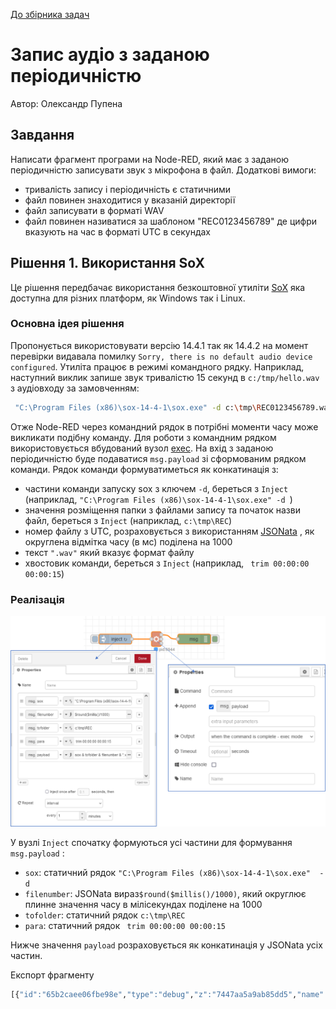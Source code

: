 [До збірника задач](README.md)

# Запис аудіо з заданою періодичністю

Автор: Олександр Пупена

## Завдання

Написати фрагмент програми на Node-RED, який має з заданою періодичністю записувати звук з мікрофона в файл. Додаткові вимоги:

- тривалість запису і періодичність є статичними
- файл повинен знаходитися у вказаній директорії
- файл записувати в форматі WAV
- файл повинен називатися за шаблоном "REC0123456789" де цифри вказують на час в форматі UTC в секундах  

## Рішення 1. Використання SoX

Це рішення передбачає використання безкоштовної утиліти [SoX](https://github.com/pupenasan/ProgIngContrSystems/blob/master/Довідники/sounds/SoX.md) яка доступна для різних платформ, як Windows так і Linux. 

### Основна ідея рішення

Пропонується використовувати версію 14.4.1 так як 14.4.2 на момент перевірки видавала помилку `Sorry, there is no default audio device configured`.  Утиліта працює в режимі командного рядку. Наприклад, наступний виклик запише звук тривалістю 15 секунд в `c:/tmp/hello.wav` з аудіовходу за замовченням: 

```bash
 "C:\Program Files (x86)\sox-14-4-1\sox.exe" -d c:\tmp\REC0123456789.wav trim 00:00:00 00:00:15
```

Отже Node-RED через командний рядок в потрібні моменти часу може викликати подібну команду. Для роботи з командним рядком використовується вбудований вузол [exec](https://pupenasan.github.io/NodeREDGuidUKR/base/1_4_1.html#exec-запуск-команди). На вхід з заданою періодичністю буде подаватися `msg.payload` зі сформованим рядком команди. Рядок команди формуватиметься як конкатинація з:

- частини команди запуску sox з ключем `-d`, береться з `Inject` (наприклад, `"C:\Program Files (x86)\sox-14-4-1\sox.exe" -d `)
- значення розміщення папки з файлами запису та початок назви файл, береться з `Inject`  (наприклад,  `c:\tmp\REC`)
- номер файлу з UTC, розраховується з використанням  [JSONata](https://pupenasan.github.io/NodeREDGuidUKR/jsonata/) , як округлена відмітка часу (в мс) поділена на 1000
- текст `".wav"` який  вказує формат файлу
- хвостовик команди, береться з `Inject` (наприклад, ` trim 00:00:00 00:00:15`)   

### Реалізація

![image-20230209115647539](audiorecordmedia/image-20230209115647539.png)

У вузлі `Inject` спочатку формуються усі частини для формування `msg.payload` :

- `sox`: статичний рядок `"C:\Program Files (x86)\sox-14-4-1\sox.exe"  -d `
- `filenumber`: JSONata вираз`$round($millis()/1000)`, який округлює плинне значення часу в мілісекундах поділене на 1000 
- `tofolder`: статичний рядок `c:\tmp\REC`
- `para`: статичний рядок  ` trim 00:00:00 00:00:15`

Нижче значення `payload` розраховується як конкатинація у JSONata усіх частин. 

Експорт фрагменту

```r
[{"id":"65b2caee06fbe98e","type":"debug","z":"7447aa5a9ab85dd5","name":"","active":true,"tosidebar":true,"console":false,"tostatus":false,"complete":"true","targetType":"full","statusVal":"","statusType":"auto","x":410,"y":340,"wires":[]},{"id":"c0ce8fbb50c3eb0e","type":"inject","z":"7447aa5a9ab85dd5","name":"","props":[{"p":"sox","v":"\"C:\\Program Files (x86)\\sox-14-4-1\\sox.exe\"  -d ","vt":"str"},{"p":"filenumber","v":"$round($millis()/1000)","vt":"jsonata"},{"p":"tofolder","v":"c:\\tmp\\REC","vt":"str"},{"p":"para","v":" trim 00:00:00 00:00:15","vt":"str"},{"p":"payload"}],"repeat":"60","crontab":"","once":false,"onceDelay":0.1,"topic":"","payload":"sox & tofolder & filenumber & \".wav\" & para","payloadType":"jsonata","x":170,"y":340,"wires":[["b0e91a61a6a6ca1f"]]},{"id":"b0e91a61a6a6ca1f","type":"exec","z":"7447aa5a9ab85dd5","command":"","addpay":"payload","append":"","useSpawn":"false","timer":"","winHide":false,"oldrc":false,"name":"","x":295,"y":340,"wires":[["65b2caee06fbe98e"],[],[]],"l":false}]
```

